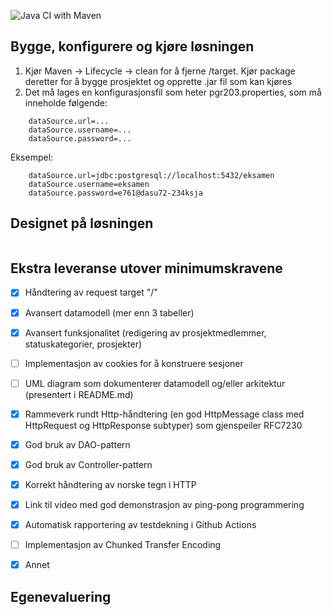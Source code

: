 ![Java CI with Maven](https://github.com/kristiania/pgr203eksamen-Hauugland/workflows/Java%20CI%20with%20Maven/badge.svg)

## Bygge, konfigurere og kjøre løsningen

1) Kjør Maven -> Lifecycle -> clean for å fjerne /target. Kjør package deretter for å
bygge prosjektet og opprette .jar fil som kan kjøres 
2) Det må lages en konfigurasjonsfil som heter pgr203.properties, som må inneholde følgende:
``` properties
    dataSource.url=...
    dataSource.username=...
    dataSource.password=...
```

Eksempel:
``` properties
    dataSource.url=jdbc:postgresql://localhost:5432/eksamen
    dataSource.username=eksamen
    dataSource.password=e761@dasu72-234ksja
```

## Designet på løsningen
![]()

## Ekstra leveranse utover minimumskravene
- [x] Håndtering av request target "/"
- [x] Avansert datamodell (mer enn 3 tabeller)
- [x] Avansert funksjonalitet (redigering av prosjektmedlemmer, statuskategorier, prosjekter)
- [ ] Implementasjon av cookies for å konstruere sesjoner
- [ ] UML diagram som dokumenterer datamodell og/eller arkitektur (presentert i README.md)
- [x] Rammeverk rundt Http-håndtering (en god HttpMessage class med HttpRequest og HttpResponse subtyper) som gjenspeiler RFC7230
- [x] God bruk av DAO-pattern
- [x] God bruk av Controller-pattern
- [x] Korrekt håndtering av norske tegn i HTTP
- [x] Link til video med god demonstrasjon av ping-pong programmering
- [x] Automatisk rapportering av testdekning i Github Actions
- [ ] Implementasjon av Chunked Transfer Encoding
- [x] Annet


## Egenevaluering